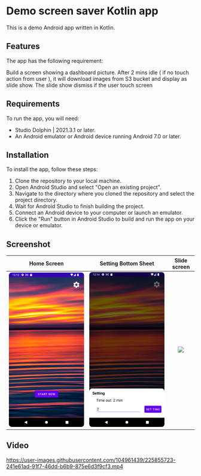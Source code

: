 # Demo screen saver Kotlin app
This is a demo Android app written in Kotlin. 

## Features
The app has the following requirement:

Build a screen showing a dashboard picture. After 2 mins idle ( if no touch action from user ), it will download images from S3 bucket and display as slide show. The slide show dismiss if the user touch screen

## Requirements
To run the app, you will need:

- Studio Dolphin | 2021.3.1 or later.
- An Android emulator or Android device running Android 7.0 or later.

## Installation
To install the app, follow these steps:

1. Clone the repository to your local machine.
2. Open Android Studio and select "Open an existing project".
3. Navigate to the directory where you cloned the repository and select the project directory.
4. Wait for Android Studio to finish building the project.
5. Connect an Android device to your computer or launch an emulator.
6. Click the "Run" button in Android Studio to build and run the app on your device or emulator.

## Screenshot

|        Home Screen        |        Setting Bottom Sheet       |       Slide screen       |
|:-------------------------:|:------------------------:|:---------------------------:|
| ![](images/2.png) | ![](images/3.png) | ![](images/1.png) |

## Video

https://user-images.githubusercontent.com/104961439/225855723-241e61ad-91f7-46dd-b6b9-875e6d3f9cf3.mp4


